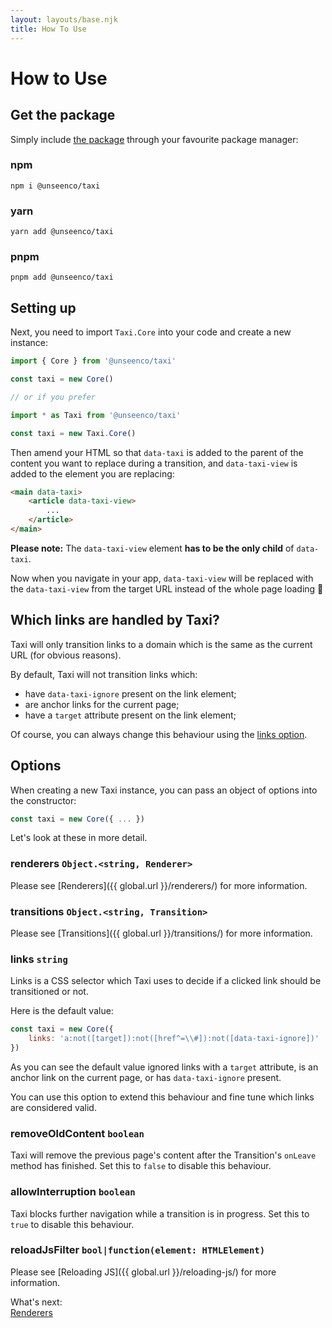 ```yaml
---
layout: layouts/base.njk
title: How To Use
---
```

# How to Use
## Get the package

Simply include [the package](https://www.npmjs.com/package/@unseenco/taxi) through your favourite package manager:

### npm
```
npm i @unseenco/taxi
```

### yarn
```
yarn add @unseenco/taxi
```

### pnpm
```
pnpm add @unseenco/taxi
```

## Setting up
Next, you need to import `Taxi.Core` into your code and create a new instance:

```js
import { Core } from '@unseenco/taxi'

const taxi = new Core()

// or if you prefer

import * as Taxi from '@unseenco/taxi'

const taxi = new Taxi.Core()
```

Then amend your HTML so that `data-taxi` is added  to the parent of the content you want to replace during a transition, and `data-taxi-view` is added to the element you are replacing:


```html
<main data-taxi>
    <article data-taxi-view>
        ...
    </article>
</main>
```

**Please note:** The `data-taxi-view` element **has to be the only child** of `data-taxi`.


Now when you navigate in your app, `data-taxi-view` will be replaced with the `data-taxi-view` from the target URL instead of the whole page loading 🥳


## Which links are handled by Taxi?
Taxi will only transition links to a domain which is the same as the current URL (for obvious reasons).

By default, Taxi will not transition links which:

* have `data-taxi-ignore` present on the link element;
* are anchor links for the current page;
* have a `target` attribute present on the link element;

Of course, you can always change this behaviour using the [links option](#links-string).

## Options
When creating a new Taxi instance, you can pass an object of options into the constructor:

```js
const taxi = new Core({ ... })
```

Let's look at these in more detail.

### renderers `Object.<string, Renderer>`
Please see [Renderers]({{ global.url }}/renderers/) for more information.


### transitions `Object.<string, Transition>`
Please see [Transitions]({{ global.url }}/transitions/) for more information.

### links `string`
Links is a CSS selector which Taxi uses to decide if a clicked link should be transitioned or not.

Here is the default value:
```js
const taxi = new Core({ 
    links: 'a:not([target]):not([href^=\\#]):not([data-taxi-ignore])'
})
```

As you can see the default value ignored links with a `target` attribute, is an anchor link on the current page, or has `data-taxi-ignore` present.

You can use this option to extend this behaviour and fine tune which links are considered valid.


### removeOldContent `boolean`
Taxi will remove the previous page's content after the Transition's `onLeave` method has finished. Set this to `false` to disable this behaviour.

### allowInterruption `boolean`
Taxi blocks further navigation while a transition is in progress. Set this to `true` to disable this behaviour.


### reloadJsFilter `bool|function(element: HTMLElement)`
Please see [Reloading JS]({{ global.url }}/reloading-js/) for more information.


<div class="border rounded-sm p-4 mt-16">
    <div class="text-sm mb-2 font-bold">What's next:</div>
    <div>
        <a href="{{ global.url }}/renderers/">Renderers</a>
    </div>
</div>